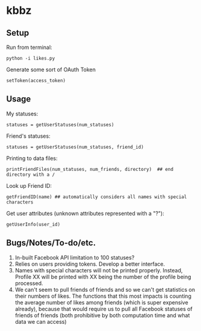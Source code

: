 kbbz
==========

Setup
----------

Run from terminal:

	python -i likes.py

Generate some sort of OAuth Token

	setToken(access_token)

Usage
----------

My statuses:

	statuses = getUserStatuses(num_statuses)
	
Friend's statuses:

	statuses = getUserStatuses(num_statuses, friend_id)
	
	
Printing to data files:

	printFriendFiles(num_statuses, num_friends, directory)  ## end directory with a /
	
Look up Friend ID:

	getFriendID(name) ## automatically considers all names with special characters

Get user attributes (unknown attributes represented with a "?"):

	getUserInfo(user_id)


Bugs/Notes/To-do/etc.
----------

1. In-built Facebook API limitation to 100 statuses?
2. Relies on users providing tokens. Develop a better interface.
3. Names with special characters will not be printed properly. Instead, Profile XX will be
   printed with XX being the number of the profile being processed.
4. We can't seem to pull friends of friends and so we can't get statistics on their numbers of likes.
   The functions that this most impacts is counting the average number of likes among friends
   (which is super expensive already), because that would require us to pull all Facebook statuses of
   friends of friends (both prohibitive by both computation time and what data we can access)
